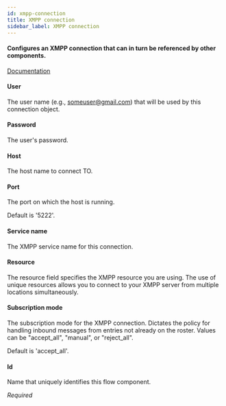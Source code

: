 ```yaml
---
id: xmpp-connection
title: XMPP connection
sidebar_label: XMPP connection
---
```

#### Configures an XMPP connection that can in turn be referenced by other components.
<a href="http://docs.spring.io/spring-integration/docs/2.1.x/reference/html/xmpp.html#xmpp-connection" target="_blank">Documentation</a>


#### User
The user name (e.g., someuser@gmail.com) that will be used by this connection object.

#### Password
The user's password.

#### Host
The host name to connect TO.

#### Port
The port on which the host is running.

Default is '5222'.

#### Service name
The XMPP service name for this connection.

#### Resource
The resource field specifies the XMPP resource you are using. The use of unique resources allows you to connect to your XMPP server from multiple locations simultaneously.

#### Subscription mode
The subscription mode for the XMPP connection. Dictates the policy for handling inbound messages from entries not already on the roster. Values can be "accept_all", "manual", or "reject_all".

Default is 'accept_all'.

#### Id
Name that uniquely identifies this flow component.

<i>Required</i>

